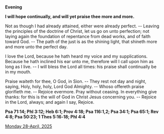 **Evening**

**I will hope continually, and will yet praise thee more and more.**
 
Not as though I had already attained, either were already perfect. -- Leaving the principles of the doctrine of Christ, let us go on unto perfection; not laying again the foundation of repentance from dead works, and of faith toward God. -- The path of the just is as the shining light, that shineth more and more unto the perfect day.
 
I love the Lord, because he hath heard my voice and my supplications. Because he hath inclined his ear unto me, therefore will I call upon him as long as I live. -- I will bless the Lord all times: his praise shall continually be in my mouth.
 
Praise waiteth for thee, O God, in Sion. -- They rest not day and night, saying, Holy, holy, holy, Lord God Almighty. -- Whoso offereth praise glorifieth me. -- Rejoice evermore. Pray without ceasing. In everything give thanks: for this is the will of God in Christ Jesus concerning you. -- Rejoice in the Lord, always; and again I say, Rejoice.  

**Psa 71:14; Phl 3:12; Heb 6:1; Prov 4:18; Psa 116:1,2; Psa 34:1; Psa 65:1; Rev 4:8; Psa 50:23; 1 Thes 5:16‑18; Phl 4:4**

[Monday 28-April, 2025](https://t.me/daily_light)
